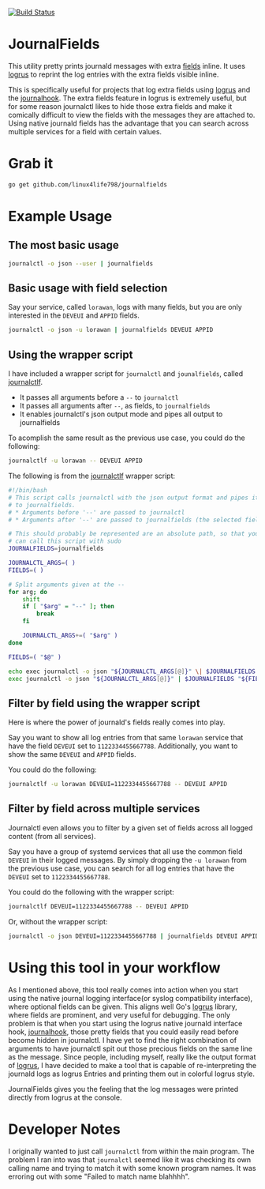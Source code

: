 [![Build Status](https://travis-ci.com/linux4life798/journalfields.svg?branch=master)](https://travis-ci.com/linux4life798/journalfields)

# JournalFields
This utility pretty prints journald messages with extra
[fields][journald-fields] inline.
It uses [logrus][logrus] to reprint the log entries with the extra fields
visible inline.

This is specifically useful for projects that log extra fields using
[logrus][logrus] and the [journalhook][journalhook].
The extra fields feature in logrus is extremely useful, but for some reason
journalctl likes to hide those extra fields and make it comically difficult
to view the fields with the messages they are attached to.
Using native journald fields has the advantage that you can search across
multiple services for a field with certain values.

# Grab it
```bash
go get github.com/linux4life798/journalfields
```

# Example Usage

## The most basic usage
```bash
journalctl -o json --user | journalfields
```

## Basic usage with field selection
Say your service, called `lorawan`, logs with many fields, but you are only
interested in the `DEVEUI` and `APPID` fields.

```bash
journalctl -o json -u lorawan | journalfields DEVEUI APPID
```

## Using the wrapper script

I have included a wrapper script for `journalctl` and `jounalfields`,
called [journalctlf](journalctlf).

* It passes all arguments before a `--` to `journalctl`
* It passes all arguments after `--`, as fields, to `journalfields`
* It enables journalctl's json output mode and pipes all output to journalfields

To acomplish the same result as the previous use case, you could do the following:
```bash
journalctlf -u lorawan -- DEVEUI APPID
```

The following is from the [journalctlf](journalctlf) wrapper script:
```bash
#!/bin/bash
# This script calls journalctl with the json output format and pipes it
# to journalfields.
# * Arguments before '--' are passed to journalctl
# * Arguments after '--' are passed to journalfields (the selected fields)

# This should probably be represented are an absolute path, so that you
# can call this script with sudo
JOURNALFIELDS=journalfields

JOURNALCTL_ARGS=( )
FIELDS=( )

# Split arguments given at the --
for arg; do
	shift
	if [ "$arg" = "--" ]; then
		break
	fi

	JOURNALCTL_ARGS+=( "$arg" )
done

FIELDS=( "$@" )

echo exec journalctl -o json "${JOURNALCTL_ARGS[@]}" \| $JOURNALFIELDS "${FIELDS[@]}"
exec journalctl -o json "${JOURNALCTL_ARGS[@]}" | $JOURNALFIELDS "${FIELDS[@]}"
```

## Filter by field using the wrapper script

Here is where the power of journald's fields really comes into play.

Say you want to show all log entries from that same `lorawan` service
that have the field `DEVEUI` set to `1122334455667788`.
Additionally, you want to show the same `DEVEUI` and `APPID` fields.

You could do the following:
```bash
journalctlf -u lorawan DEVEUI=1122334455667788 -- DEVEUI APPID
```

## Filter by field across multiple services

Journalctl even allows you to filter by a given set of fields across all
logged content (from all services).

Say you have a group of systemd services that all use the common field `DEVEUI`
in their logged messages.
By simply dropping the `-u lorawan` from the previous use case, you can
search for all log entries that have the `DEVEUI` set to `1122334455667788`.

You could do the following with the wrapper script:
```bash
journalctlf DEVEUI=1122334455667788 -- DEVEUI APPID
```

Or, without the wrapper script:
```bash
journalctl -o json DEVEUI=1122334455667788 | journalfields DEVEUI APPID
```

# Using this tool in your workflow

As I mentioned above, this tool really comes into action when you start using
the native journal logging interface(or syslog compatibility interface), where
optional fields can be given.
This aligns well Go's [logrus][logrus] library, where fields are prominent,
and very useful for debugging.
The only problem is that when you start using the logrus native
journald interface hook, [journalhook][journalhook], those pretty fields that
you could easily read before become hidden in journalctl.
I have yet to find the right combination of arguments to have journalctl
spit out those precious fields on the same line as the message.
Since people, including myself, really like the output format of
[logrus][logrus], I have decided to make a tool that is capable of
re-interpreting the journald logs as logrus Entries and printing them out in
colorful logrus style.

JournalFields gives you the feeling that the log messages were printed
directly from logrus at the console.

# Developer Notes
I originally wanted to just call `journalctl` from within the main program.
The problem I ran into was that `journalctl` seemed like it was
checking its own calling name and trying to match it with some known
program names.
It was erroring out with some "Failed to match name blahhhh".


[logrus]: https://github.com/sirupsen/logrus
[journalhook]: https://github.com/wercker/journalhook
[journald-fields]: https://www.freedesktop.org/software/systemd/man/systemd.journal-fields.html
